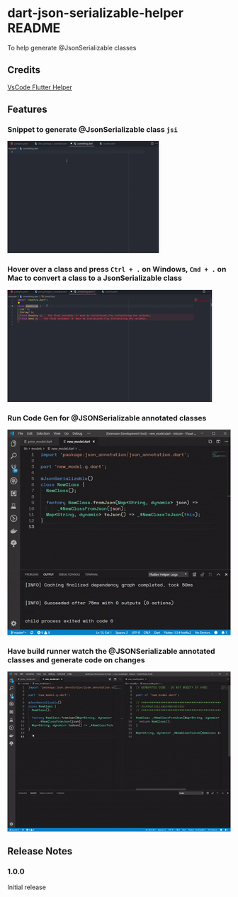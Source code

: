 # dart-json-serializable-helper README

To help generate @JsonSerializable classes

## Credits

[VsCode Flutter Helper](https://github.com/aksharpatel47/vscode_flutter_helper)

## Features

### Snippet to generate @JsonSerializable class `jsi`

   ![jsi](media/jsi.gif)

### Hover over a class and press `Ctrl + .` on Windows, `Cmd + .` on Mac to convert a class to a JsonSerializable class

   ![qucikfix](media/quickfix.gif)

### Run Code Gen for @JSONSerializable annotated classes

![code gen](media/build.gif)

### Have build runner watch the @JSONSerializable annotated classes and generate code on changes

![code gen & watch](media/watch.gif)

## Release Notes

### 1.0.0

Initial release
